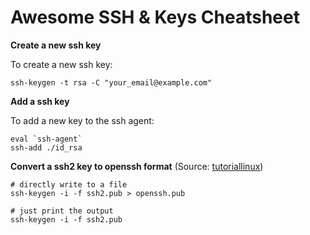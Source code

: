 # Awesome SSH & Keys Cheatsheet

**Create a new ssh key**

To create a new ssh key:

```
ssh-keygen -t rsa -C "your_email@example.com"
```


**Add a ssh key**

To add a new key to the ssh agent:

```
eval `ssh-agent`
ssh-add ./id_rsa
```


**Convert a ssh2 key to openssh format** (Source: [tutoriallinux](https://tutorialinux.com/convert-ssh2-openssh/))

```
# directly write to a file
ssh-keygen -i -f ssh2.pub > openssh.pub

# just print the output
ssh-keygen -i -f ssh2.pub
```
